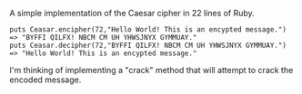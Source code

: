 A simple implementation of the Caesar cipher in 22 lines of Ruby.

    puts Ceasar.encipher(72,"Hello World! This is an encypted message.") => "BYFFI QILFX! NBCM CM UH YHWSJNYX GYMMUAY."
    puts Ceasar.decipher(72,"BYFFI QILFX! NBCM CM UH YHWSJNYX GYMMUAY.") => "Hello World! This is an encypted message."

I'm thinking of implementing a "crack" method that will attempt to crack
the encoded message.
